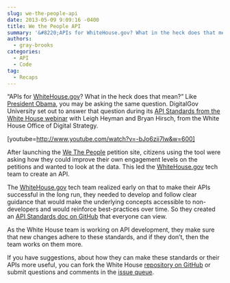 ```yaml
---
slug: we-the-people-api
date: 2013-05-09 9:09:16 -0400
title: We the People API
summary: '&#8220;APIs for WhiteHouse.gov? What in the heck does that mean?&#8221; Like President Obama, you may be asking the same question. DigitalGov University set out to answer that question during its API Standards from the White House webinar with Leigh Heyman and Bryan Hirsch, from the White House Office of Digital Strategy. [youtube=http://www.youtube.com/watch?v=-bJo6zii7lw&w=600] After launching the We'
authors:
  - gray-brooks
categories:
  - API
  - Code
tag:
  - Recaps
---
```


&#8220;APIs for [WhiteHouse.gov](http://whitehouse.gov/)? What in the heck does that mean?&#8221; Like [President Obama](http://www.youtube.com/watch?list=UU5V8jrK77-8gsa9RL_taG9A&v=-bJo6zii7lw&feature=player_embedded#t=300s), you may be asking the same question. DigitalGov University set out to answer that question during its [API Standards from the White House webinar](https://s3.amazonaws.com/digitalgov/_legacy-img/2014/01/api-standards-white-house.pdf) with Leigh Heyman and Bryan Hirsch, from the White House Office of Digital Strategy.

[youtube=http://www.youtube.com/watch?v=-bJo6zii7lw&w=600]
  
After launching the [We The People](https://petitions.whitehouse.gov/) petition site, citizens using the tool were asking how they could improve their own engagement levels on the petitions and wanted to look at the data. This led the [WhiteHouse.gov](http://whitehouse.gov/) tech team to create an API.

The [WhiteHouse.gov](http://whitehouse.gov/) tech team realized early on that to make their APIs successful in the long run, they needed to develop and follow clear guidance that would make the underlying concepts accessible to non-developers and would reinforce best-practices over time. So they created an [API Standards doc on GitHub](https://github.com/WhiteHouse/api-standards) that everyone can view.

As the White House team is working on API development, they make sure that new changes adhere to these standards, and if they don&#8217;t, then the team works on them more.

If you have suggestions, about how they can make these standards or their APIs more useful, you can fork the White House [repository on GitHub](https://github.com/WhiteHouse/api-standards) or submit questions and comments in the [issue queue](https://github.com/WhiteHouse/api-standards/issues).